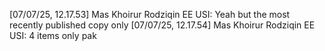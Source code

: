 [07/07/25, 12.17.53] Mas Khoirur Rodziqin EE USI: Yeah but the most recently published copy only
[07/07/25, 12.17.54] Mas Khoirur Rodziqin EE USI: 4 items only pak
